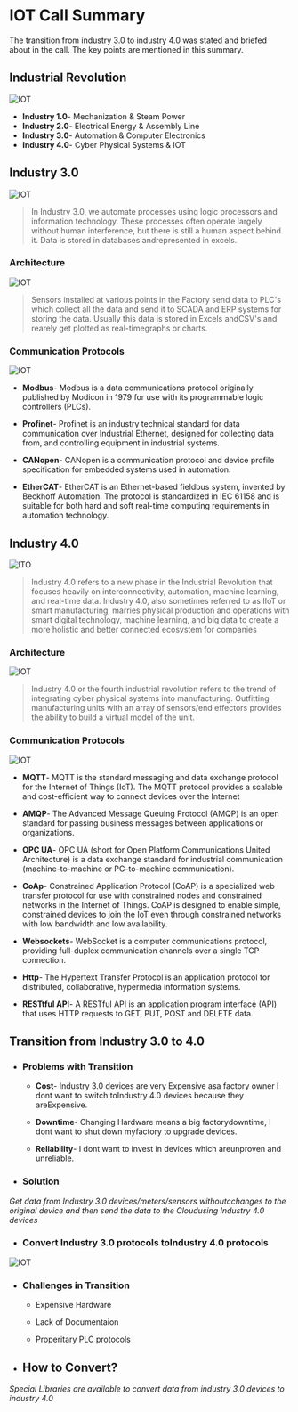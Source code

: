# IOT Call Summary

The transition from industry 3.0 to industry 4.0 was stated and briefed about in the call. The key points are mentioned in this summary.

## Industrial Revolution

![IOT](extras/1_4WLN2QtpoBfqg7KgY6tzKg.jpeg)

- **Industry 1.0**- Mechanization & Steam Power
- **Industry 2.0**- Electrical Energy & Assembly Line
- **Industry 3.0**- Automation & Computer Electronics
- **Industry 4.0**- Cyber Physical Systems & IOT


## Industry 3.0


![IOT](extras/image7.gif)

> In Industry 3.0, we automate processes using logic processors and information technology. These processes often operate largely without human interference, 
but there is still a human aspect behind it. Data is stored in databases andrepresented in excels.

### Architecture

![IOT](extras/Capture.PNG)

> Sensors installed at various points in the Factory send data to PLC's which collect all the data and send it to SCADA and ERP systems for storing the data. Usually
this data is stored in Excels andCSV's and rearely get plotted as real-timegraphs or charts.

### Communication Protocols

![IOT](extras/Capture1.PNG)

- **Modbus**- Modbus is a data communications protocol originally published by Modicon  in 1979 for use with its programmable logic controllers (PLCs). 

 - **Profinet**- Profinet  is an industry technical standard for data communication over Industrial Ethernet, designed for collecting data from, and controlling equipment in industrial systems.

 - **CANopen**- CANopen is a communication protocol and device profile specification for embedded systems used in automation.

 - **EtherCAT**- EtherCAT is an Ethernet-based fieldbus system, invented by Beckhoff Automation. The protocol is standardized in IEC 61158 and is suitable for both hard and soft real-time computing requirements in automation technology.

## Industry 4.0

![ITO](extras/unnamed.gif)

> Industry 4.0 refers to a new phase in the Industrial Revolution that focuses heavily on interconnectivity, automation, machine learning, and real-time data. Industry 4.0, also sometimes referred to as IIoT or smart manufacturing, marries physical production and operations with smart digital technology, machine learning,
and big data to create a more holistic and better connected ecosystem for companies

###  Architecture

![IOT](extras/Capture2.PNG)

> Industry 4.0 or the fourth industrial revolution refers to the trend of integrating cyber physical systems into manufacturing. Outfitting manufacturing units with an array of sensors/end effectors provides the ability to build a virtual model of the unit.

###  Communication Protocols

![IOT](extras/Capture3.PNG)


- **MQTT**- MQTT is the standard messaging and data exchange protocol for the Internet of Things (IoT). The MQTT protocol provides a scalable and cost-efficient way to connect devices over the Internet

- **AMQP**- The Advanced Message Queuing Protocol (AMQP) is an open standard for passing business messages between applications or organizations.

- **OPC UA**- OPC UA (short for Open Platform Communications United Architecture) is a data exchange standard for industrial communication (machine-to-machine or PC-to-machine communication).

- **CoAp**- Constrained Application Protocol (CoAP) is a specialized web transfer protocol for use with constrained nodes and constrained networks in the Internet of Things. CoAP is designed to enable simple, constrained devices to join the IoT even through constrained networks with low bandwidth and low availability.

- **Websockets**- WebSocket is a computer communications protocol, providing full-duplex communication channels over a single TCP connection.

- **Http**- The Hypertext Transfer Protocol is an application protocol for distributed, collaborative, hypermedia information systems.

- **RESTtful API**- A RESTful API is an application program interface (API) that uses HTTP requests to GET, PUT, POST and DELETE data.


## Transition from Industry 3.0 to 4.0

- ### Problems with Transition

    - **Cost**- Industry 3.0 devices are very Expensive asa factory owner I dont want to switch toIndustry 4.0 devices because they areExpensive.

    - **Downtime**- Changing Hardware means a big factorydowntime, I dont want to shut down myfactory to upgrade devices.

    - **Reliability**- I dont want to invest in devices which areunproven and unreliable.


- ### Solution

*Get data from Industry 3.0 devices/meters/sensors withoutcchanges to the original device and then send the data to the Cloudusing Industry 4.0 devices*

- ### Convert Industry 3.0 protocols toIndustry 4.0 protocols

![IOT](extras/Capture4.PNG)

- ### Challenges in Transition

    - Expensive Hardware

    - Lack of Documentaion

    - Properitary PLC protocols
    
- ## How to Convert?

*Special Libraries are available to convert data from industry 3.0 devices to industry 4.0*


